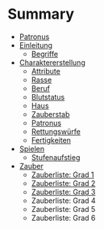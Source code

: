 # Summary

* [Patronus](/README.md)
* [Einleitung](/einleitung/index.md)
  * [Begriffe](/einleitung/begriffe.md)
* [Charaktererstellung](/charaktererstellung/index.md)
  * [Attribute](/charaktererstellung/attribute.md)
  * [Rasse](/charaktererstellung/rasse.md)
  * [Beruf](/charaktererstellung/beruf.md)
  * [Blutstatus](/charaktererstellung/blutstatus.md)
  * [Haus](/charaktererstellung/haus.md)
  * [Zauberstab](/charaktererstellung/zauberstab.md)
  * [Patronus](/charaktererstellung/patronus.md)
  * [Rettungswürfe](/charaktererstellung/rettungswürfe.md)
  * [Fertigkeiten](/charaktererstellung/fertigkeiten.md)
* [Spielen](spielen/index.md)
  * [Stufenaufstieg](spielen/stufenaufstieg.md)
* [Zauber](zauber/index.md)
  * [Zauberliste: Grad 1](zauber/index/zauberliste-grad-1.md)
  * [Zauberliste: Grad 2](zauber/index/zauberliste-grad-2.md)
  * [Zauberliste: Grad 3](zauber/index/zauberliste-grad-3.md)
  * Zauberliste: Grad 4
  * Zauberliste: Grad 5
  * Zauberliste: Grad 6

